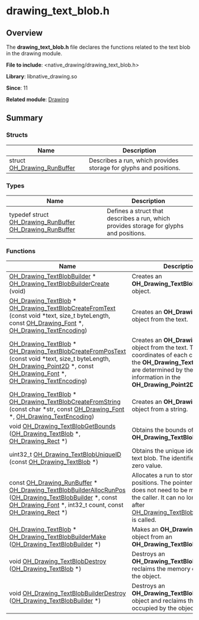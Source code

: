 # drawing_text_blob.h


## Overview

The **drawing_text_blob.h** file declares the functions related to the text blob in the drawing module.

**File to include**: &lt;native_drawing/drawing_text_blob.h&gt;

**Library**: libnative_drawing.so

**Since**: 11

**Related module**: [Drawing](_drawing.md)


## Summary


### Structs

| Name| Description|
| -------- | -------- |
| struct  [OH_Drawing_RunBuffer](_o_h___drawing___run_buffer.md) | Describes a run, which provides storage for glyphs and positions.|


### Types

| Name| Description|
| -------- | -------- |
| typedef struct [OH_Drawing_RunBuffer](_o_h___drawing___run_buffer.md)  [OH_Drawing_RunBuffer](_drawing.md#oh_drawing_runbuffer) | Defines a struct that describes a run, which provides storage for glyphs and positions.|


### Functions

| Name| Description|
| -------- | -------- |
| [OH_Drawing_TextBlobBuilder](_drawing.md#oh_drawing_textblobbuilder) \* [OH_Drawing_TextBlobBuilderCreate](_drawing.md#oh_drawing_textblobbuildercreate) (void) | Creates an **OH_Drawing_TextBlobBuilder** object.|
| [OH_Drawing_TextBlob](_drawing.md#oh_drawing_textblob) \* [OH_Drawing_TextBlobCreateFromText](_drawing.md#oh_drawing_textblobcreatefromtext) (const void \*text, size_t byteLength, const [OH_Drawing_Font](_drawing.md#oh_drawing_font) \*, [OH_Drawing_TextEncoding](_drawing.md#oh_drawing_textencoding)) | Creates an **OH_Drawing_TextBlob** object from the text.|
| [OH_Drawing_TextBlob](_drawing.md#oh_drawing_textblob) \* [OH_Drawing_TextBlobCreateFromPosText](_drawing.md#oh_drawing_textblobcreatefrompostext) (const void \*text, size_t byteLength, [OH_Drawing_Point2D](_o_h___drawing___point2_d.md) \*, const [OH_Drawing_Font](_drawing.md#oh_drawing_font) \*, [OH_Drawing_TextEncoding](_drawing.md#oh_drawing_textencoding)) | Creates an **OH_Drawing_TextBlob** object from the text. The coordinates of each character in the **OH_Drawing_TextBlob** object are determined by the coordinate information in the **OH_Drawing_Point2D** array.|
| [OH_Drawing_TextBlob](_drawing.md#oh_drawing_textblob) \* [OH_Drawing_TextBlobCreateFromString](_drawing.md#oh_drawing_textblobcreatefromstring) (const char \*str, const [OH_Drawing_Font](_drawing.md#oh_drawing_font) \*, [OH_Drawing_TextEncoding](_drawing.md#oh_drawing_textencoding)) | Creates an **OH_Drawing_TextBlob** object from a string.|
| void [OH_Drawing_TextBlobGetBounds](_drawing.md#oh_drawing_textblobgetbounds) ([OH_Drawing_TextBlob](_drawing.md#oh_drawing_textblob) \*, [OH_Drawing_Rect](_drawing.md#oh_drawing_rect) \*) | Obtains the bounds of an **OH_Drawing_TextBlob** object.|
| uint32_t [OH_Drawing_TextBlobUniqueID](_drawing.md#oh_drawing_textblobuniqueid) (const [OH_Drawing_TextBlob](_drawing.md#oh_drawing_textblob) \*) | Obtains the unique identifier of a text blob. The identifier is a non-zero value.| 
| const [OH_Drawing_RunBuffer](_o_h___drawing___run_buffer.md) \* [OH_Drawing_TextBlobBuilderAllocRunPos](_drawing.md#oh_drawing_textblobbuilderallocrunpos) ([OH_Drawing_TextBlobBuilder](_drawing.md#oh_drawing_textblobbuilder) \*, const [OH_Drawing_Font](_drawing.md#oh_drawing_font) \*, int32_t count, const [OH_Drawing_Rect](_drawing.md#oh_drawing_rect) \*) | Allocates a run to store glyphs and positions. The pointer returned does not need to be managed by the caller. It can no longer be used after [OH_Drawing_TextBlobBuilderMake](_drawing.md#oh_drawing_textblobbuildermake) is called.|
| [OH_Drawing_TextBlob](_drawing.md#oh_drawing_textblob) \* [OH_Drawing_TextBlobBuilderMake](_drawing.md#oh_drawing_textblobbuildermake) ([OH_Drawing_TextBlobBuilder](_drawing.md#oh_drawing_textblobbuilder) \*) | Makes an **OH_Drawing_TextBlob** object from an **OH_Drawing_TextBlobBuilder**.|
| void [OH_Drawing_TextBlobDestroy](_drawing.md#oh_drawing_textblobdestroy) ([OH_Drawing_TextBlob](_drawing.md#oh_drawing_textblob) \*) | Destroys an **OH_Drawing_TextBlob** object and reclaims the memory occupied by the object.|
| void [OH_Drawing_TextBlobBuilderDestroy](_drawing.md#oh_drawing_textblobbuilderdestroy) ([OH_Drawing_TextBlobBuilder](_drawing.md#oh_drawing_textblobbuilder) \*) | Destroys an **OH_Drawing_TextBlobBuilder** object and reclaims the memory occupied by the object.|
